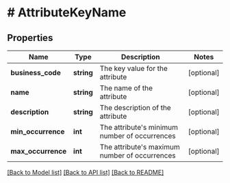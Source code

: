 # # AttributeKeyName

## Properties

Name | Type | Description | Notes
------------ | ------------- | ------------- | -------------
**business_code** | **string** | The key value for the attribute | [optional]
**name** | **string** | The name of the attribute | [optional]
**description** | **string** | The description of the attribute | [optional]
**min_occurrence** | **int** | The attribute&#39;s minimum number of occurrences | [optional]
**max_occurrence** | **int** | The attribute&#39;s maximum number of occurrences | [optional]

[[Back to Model list]](../../README.md#models) [[Back to API list]](../../README.md#endpoints) [[Back to README]](../../README.md)
